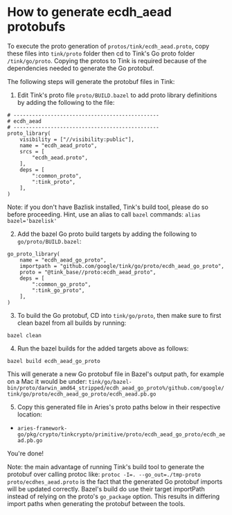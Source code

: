 # How to generate ecdh_aead protobufs

To execute the proto generation of `protos/tink/ecdh_aead.proto`, 
copy these files into `tink/proto` folder then cd to Tink's Go proto folder `/tink/go/proto`. Copying the protos to Tink is required because of
the dependencies needed to generate the Go protobuf. 

The following steps will generate the protobuf files in Tink:
1. Edit Tink's proto file `proto/BUILD.bazel` to add proto library definitions by adding the following to the file:
```
# -----------------------------------------------
# ecdh_aead
# -----------------------------------------------
proto_library(
    visibility = ["//visibility:public"],
    name = "ecdh_aead_proto",
    srcs = [
        "ecdh_aead.proto",
    ],
    deps = [
        ":common_proto",
        ":tink_proto",
    ],
)
```
Note: if you don't have Bazlisk installed, Tink's build tool, please do so before proceeding. 
Hint, use an alias to call `bazel` commands: `alias bazel='bazelisk'`

2. Add the bazel Go proto build targets by adding the following to `go/proto/BUILD.bazel`:

```
go_proto_library(
    name = "ecdh_aead_go_proto",
    importpath = "github.com/google/tink/go/proto/ecdh_aead_go_proto",
    proto = "@tink_base//proto:ecdh_aead_proto",
    deps = [
        ":common_go_proto",
        ":tink_go_proto",
    ],
)
```

3. To build the Go protobuf, CD into `tink/go/proto`, then make sure to first clean bazel from all builds by running:
```shell script
bazel clean
```

4. Run the bazel builds for the added targets above as follows:
```shell script
bazel build ecdh_aead_go_proto
```
This will generate a new Go protobuf file in Bazel's output path, for example on a Mac it would be under:
`tink/go/bazel-bin/proto/darwin_amd64_stripped/ecdh_aead_go_proto%/github.com/google/tink/go/proto/ecdh_aead_go_proto/ecdh_aead.pb.go`

5. Copy this generated file in Aries's proto paths below in their respective location:
* `aries-framework-go/pkg/crypto/tinkcrypto/primitive/proto/ecdh_aead_go_proto/ecdh_aead.pb.go`

You're done!

Note: the main advantage of running Tink's build tool to generate the protobuf over calling protoc like:
`protoc -I=. --go_out=./tmp-proto proto/ecdhes_aead.proto` is the fact that the generated Go protobuf imports will be updated correctly.
Bazel's build do use their target importPath instead of relying on the proto's `go_package` option. This results in differing import paths when
generating the protobuf between the tools.
